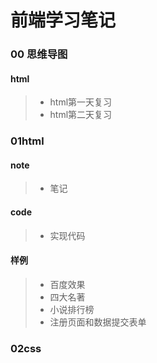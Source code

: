 # 前端学习笔记

### 00 思维导图

#### html

>- html第一天复习
> - html第二天复习

### 01html

#### note 

> - 笔记

#### code 

> - 实现代码

#### 样例

> - 百度效果
>  - 四大名著
> - 小说排行榜
>  - 注册页面和数据提交表单

### 02css
